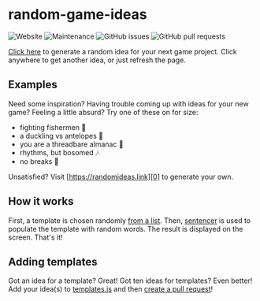 # random-game-ideas

![Website](https://img.shields.io/website?url=https%3A%2F%2Frandomideas.link) ![Maintenance](https://img.shields.io/maintenance/yes/2021) ![GitHub issues](https://img.shields.io/github/issues-raw/benrosen/random-game-ideas) ![GitHub pull requests](https://img.shields.io/github/issues-pr-raw/benrosen/random-game-ideas)

[Click here][0] to generate a random idea for your next game project. Click anywhere to get another idea, or just refresh the page.

## Examples

Need some inspiration? Having trouble coming up with ideas for your new game? Feeling a little absurd? Try one of these on for size:

- fighting fishermen :fishing_pole_and_fish:
- a duckling vs antelopes :duck:
- you are a threadbare almanac :notebook_with_decorative_cover:
- rhythms, but bosomed :notes:
- no breaks :runner:

Unsatisfied? Visit [https://randomideas.link][0] to generate your own.

## How it works

First, a template is chosen randomly [from a list][1]. Then, [sentencer][3] is used to populate the template with random words. The result is displayed on the screen. That's it!

## Adding templates

Got an idea for a template? Great! Got ten ideas for templates? Even better! Add your idea(s) to [templates.js][1] and then [create a pull request][2]!

[0]: https://github.com/benrosen/random-game-ideas "randomideas.link"
[1]: https://github.com/benrosen/random-game-ideas/blob/f13823e7a846aa40dded173094f2f35fa03850b1/src/templates.js "templates"
[2]: https://github.com/benrosen/random-game-ideas/pulls "pull requests"
[3]: https://github.com/kylestetz/Sentencer "madlibs-style sentence templating"
